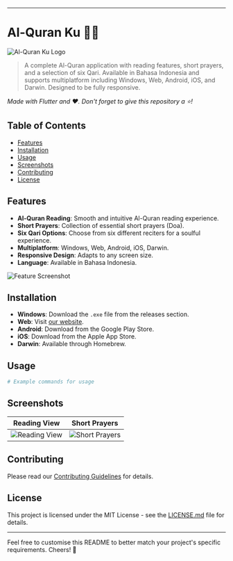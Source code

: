 

---

# Al-Quran Ku 📖🕌

![Al-Quran Ku Logo](path/to/your/logo.png)

> A complete Al-Quran application with reading features, short prayers, and a selection of six Qari. Available in Bahasa Indonesia and supports multiplatform including Windows, Web, Android, iOS, and Darwin. Designed to be fully responsive.

_Made with Flutter and ❤️. Don't forget to give this repository a ⭐!_

## Table of Contents

- [Features](#features)
- [Installation](#installation)
- [Usage](#usage)
- [Screenshots](#screenshots)
- [Contributing](#contributing)
- [License](#license)

## Features

- **Al-Quran Reading**: Smooth and intuitive Al-Quran reading experience.
- **Short Prayers**: Collection of essential short prayers (Doa).
- **Six Qari Options**: Choose from six different reciters for a soulful experience.
- **Multiplatform**: Windows, Web, Android, iOS, Darwin.
- **Responsive Design**: Adapts to any screen size.
- **Language**: Available in Bahasa Indonesia.

![Feature Screenshot](path/to/your/feature-screenshot.png)

## Installation

- **Windows**: Download the `.exe` file from the releases section.
- **Web**: Visit [our website](https://your-website.com).
- **Android**: Download from the Google Play Store.
- **iOS**: Download from the Apple App Store.
- **Darwin**: Available through Homebrew.

## Usage

```bash
# Example commands for usage
```

## Screenshots

| Reading View  | Short Prayers  |
| ------------- | -------------  |
| ![Reading View](path/to/your/reading-view.png)  | ![Short Prayers](path/to/your/short-prayers.png)  |

## Contributing

Please read our [Contributing Guidelines](CONTRIBUTING.md) for details.

## License

This project is licensed under the MIT License - see the [LICENSE.md](LICENSE.md) file for details.

---

Feel free to customise this README to better match your project's specific requirements. Cheers! 🎉
